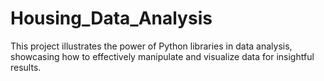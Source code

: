 # Housing_Data_Analysis
This project illustrates the power of Python libraries in data analysis, showcasing how to effectively manipulate and visualize data for insightful results.
